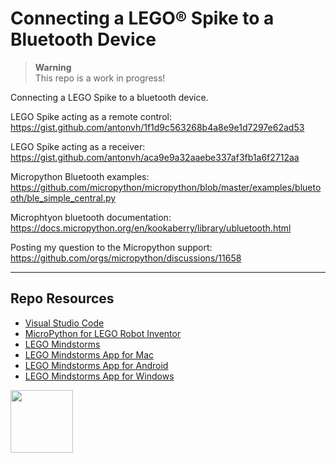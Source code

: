 # Connecting a LEGO® Spike to a Bluetooth Device

> **Warning**  
> This repo is a work in progress!

Connecting a LEGO Spike to a bluetooth device.

LEGO Spike acting as a remote control:
https://gist.github.com/antonvh/1f1d9c563268b4a8e9e1d7297e62ad53

LEGO Spike acting as a receiver:
https://gist.github.com/antonvh/aca9e9a32aaebe337af3fb1a6f2712aa

Micropython Bluetooth examples:
https://github.com/micropython/micropython/blob/master/examples/bluetooth/ble_simple_central.py

Microphtyon bluetooth documentation:
https://docs.micropython.org/en/kookaberry/library/ubluetooth.html

Posting my question to the Micropython support:
https://github.com/orgs/micropython/discussions/11658

***

## Repo Resources

* [Visual Studio Code](https://code.visualstudio.com/)
* [MicroPython for LEGO Robot Inventor](https://www.lego.com/en-ca/themes/mindstorms/downloads)
* [LEGO Mindstorms](https://www.lego.com/en-ca/themes/mindstorms)
* [LEGO Mindstorms App for Mac](https://apps.apple.com/us/app/lego-mindstorms-inventor/id1515448947)
* [LEGO Mindstorms App for Android](https://play.google.com/store/apps/details?id=com.lego.retail.mindstorms)
* [LEGO Mindstorms App for Windows](https://www.microsoft.com/store/apps/9N7GN3KC2GK6)

<a href="https://codeadam.ca">
<img src="https://codeadam.ca/images/code-block.png" width="100">
</a>

